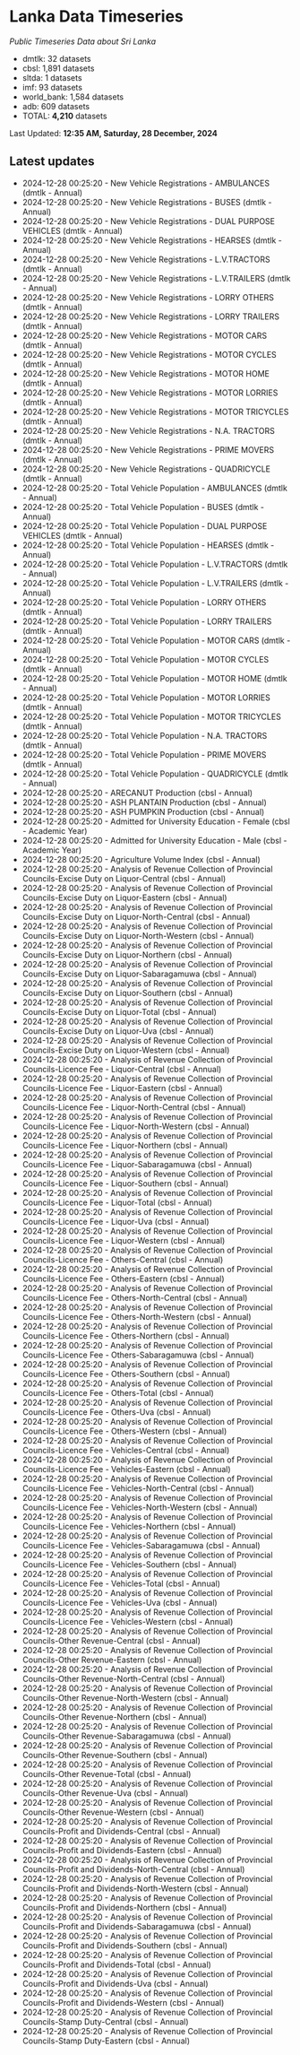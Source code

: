 # Lanka Data Timeseries
*Public Timeseries Data about Sri Lanka*

* dmtlk: 32 datasets
* cbsl: 1,891 datasets
* sltda: 1 datasets
* imf: 93 datasets
* world_bank: 1,584 datasets
* adb: 609 datasets
* TOTAL: **4,210** datasets

Last Updated: **12:35 AM, Saturday, 28 December, 2024**

## Latest updates

* 2024-12-28 00:25:20 - New Vehicle Registrations - AMBULANCES (dmtlk - Annual)
* 2024-12-28 00:25:20 - New Vehicle Registrations - BUSES (dmtlk - Annual)
* 2024-12-28 00:25:20 - New Vehicle Registrations - DUAL PURPOSE VEHICLES (dmtlk - Annual)
* 2024-12-28 00:25:20 - New Vehicle Registrations - HEARSES (dmtlk - Annual)
* 2024-12-28 00:25:20 - New Vehicle Registrations - L.V.TRACTORS (dmtlk - Annual)
* 2024-12-28 00:25:20 - New Vehicle Registrations - L.V.TRAILERS (dmtlk - Annual)
* 2024-12-28 00:25:20 - New Vehicle Registrations - LORRY OTHERS (dmtlk - Annual)
* 2024-12-28 00:25:20 - New Vehicle Registrations - LORRY TRAILERS (dmtlk - Annual)
* 2024-12-28 00:25:20 - New Vehicle Registrations - MOTOR CARS (dmtlk - Annual)
* 2024-12-28 00:25:20 - New Vehicle Registrations - MOTOR CYCLES (dmtlk - Annual)
* 2024-12-28 00:25:20 - New Vehicle Registrations - MOTOR HOME (dmtlk - Annual)
* 2024-12-28 00:25:20 - New Vehicle Registrations - MOTOR LORRIES (dmtlk - Annual)
* 2024-12-28 00:25:20 - New Vehicle Registrations - MOTOR TRICYCLES (dmtlk - Annual)
* 2024-12-28 00:25:20 - New Vehicle Registrations - N.A. TRACTORS (dmtlk - Annual)
* 2024-12-28 00:25:20 - New Vehicle Registrations - PRIME MOVERS (dmtlk - Annual)
* 2024-12-28 00:25:20 - New Vehicle Registrations - QUADRICYCLE (dmtlk - Annual)
* 2024-12-28 00:25:20 - Total Vehicle Population - AMBULANCES (dmtlk - Annual)
* 2024-12-28 00:25:20 - Total Vehicle Population - BUSES (dmtlk - Annual)
* 2024-12-28 00:25:20 - Total Vehicle Population - DUAL PURPOSE VEHICLES (dmtlk - Annual)
* 2024-12-28 00:25:20 - Total Vehicle Population - HEARSES (dmtlk - Annual)
* 2024-12-28 00:25:20 - Total Vehicle Population - L.V.TRACTORS (dmtlk - Annual)
* 2024-12-28 00:25:20 - Total Vehicle Population - L.V.TRAILERS (dmtlk - Annual)
* 2024-12-28 00:25:20 - Total Vehicle Population - LORRY OTHERS (dmtlk - Annual)
* 2024-12-28 00:25:20 - Total Vehicle Population - LORRY TRAILERS (dmtlk - Annual)
* 2024-12-28 00:25:20 - Total Vehicle Population - MOTOR CARS (dmtlk - Annual)
* 2024-12-28 00:25:20 - Total Vehicle Population - MOTOR CYCLES (dmtlk - Annual)
* 2024-12-28 00:25:20 - Total Vehicle Population - MOTOR HOME (dmtlk - Annual)
* 2024-12-28 00:25:20 - Total Vehicle Population - MOTOR LORRIES (dmtlk - Annual)
* 2024-12-28 00:25:20 - Total Vehicle Population - MOTOR TRICYCLES (dmtlk - Annual)
* 2024-12-28 00:25:20 - Total Vehicle Population - N.A. TRACTORS (dmtlk - Annual)
* 2024-12-28 00:25:20 - Total Vehicle Population - PRIME MOVERS (dmtlk - Annual)
* 2024-12-28 00:25:20 - Total Vehicle Population - QUADRICYCLE (dmtlk - Annual)
* 2024-12-28 00:25:20 - ARECANUT Production (cbsl - Annual)
* 2024-12-28 00:25:20 - ASH PLANTAIN Production (cbsl - Annual)
* 2024-12-28 00:25:20 - ASH PUMPKIN Production (cbsl - Annual)
* 2024-12-28 00:25:20 - Admitted for University Education - Female (cbsl - Academic Year)
* 2024-12-28 00:25:20 - Admitted for University Education - Male (cbsl - Academic Year)
* 2024-12-28 00:25:20 - Agriculture Volume Index (cbsl - Annual)
* 2024-12-28 00:25:20 - Analysis of Revenue Collection of Provincial Councils-Excise Duty on Liquor-Central (cbsl - Annual)
* 2024-12-28 00:25:20 - Analysis of Revenue Collection of Provincial Councils-Excise Duty on Liquor-Eastern (cbsl - Annual)
* 2024-12-28 00:25:20 - Analysis of Revenue Collection of Provincial Councils-Excise Duty on Liquor-North-Central (cbsl - Annual)
* 2024-12-28 00:25:20 - Analysis of Revenue Collection of Provincial Councils-Excise Duty on Liquor-North-Western (cbsl - Annual)
* 2024-12-28 00:25:20 - Analysis of Revenue Collection of Provincial Councils-Excise Duty on Liquor-Northern (cbsl - Annual)
* 2024-12-28 00:25:20 - Analysis of Revenue Collection of Provincial Councils-Excise Duty on Liquor-Sabaragamuwa (cbsl - Annual)
* 2024-12-28 00:25:20 - Analysis of Revenue Collection of Provincial Councils-Excise Duty on Liquor-Southern (cbsl - Annual)
* 2024-12-28 00:25:20 - Analysis of Revenue Collection of Provincial Councils-Excise Duty on Liquor-Total (cbsl - Annual)
* 2024-12-28 00:25:20 - Analysis of Revenue Collection of Provincial Councils-Excise Duty on Liquor-Uva (cbsl - Annual)
* 2024-12-28 00:25:20 - Analysis of Revenue Collection of Provincial Councils-Excise Duty on Liquor-Western (cbsl - Annual)
* 2024-12-28 00:25:20 - Analysis of Revenue Collection of Provincial Councils-Licence Fee - Liquor-Central (cbsl - Annual)
* 2024-12-28 00:25:20 - Analysis of Revenue Collection of Provincial Councils-Licence Fee - Liquor-Eastern (cbsl - Annual)
* 2024-12-28 00:25:20 - Analysis of Revenue Collection of Provincial Councils-Licence Fee - Liquor-North-Central (cbsl - Annual)
* 2024-12-28 00:25:20 - Analysis of Revenue Collection of Provincial Councils-Licence Fee - Liquor-North-Western (cbsl - Annual)
* 2024-12-28 00:25:20 - Analysis of Revenue Collection of Provincial Councils-Licence Fee - Liquor-Northern (cbsl - Annual)
* 2024-12-28 00:25:20 - Analysis of Revenue Collection of Provincial Councils-Licence Fee - Liquor-Sabaragamuwa (cbsl - Annual)
* 2024-12-28 00:25:20 - Analysis of Revenue Collection of Provincial Councils-Licence Fee - Liquor-Southern (cbsl - Annual)
* 2024-12-28 00:25:20 - Analysis of Revenue Collection of Provincial Councils-Licence Fee - Liquor-Total (cbsl - Annual)
* 2024-12-28 00:25:20 - Analysis of Revenue Collection of Provincial Councils-Licence Fee - Liquor-Uva (cbsl - Annual)
* 2024-12-28 00:25:20 - Analysis of Revenue Collection of Provincial Councils-Licence Fee - Liquor-Western (cbsl - Annual)
* 2024-12-28 00:25:20 - Analysis of Revenue Collection of Provincial Councils-Licence Fee - Others-Central (cbsl - Annual)
* 2024-12-28 00:25:20 - Analysis of Revenue Collection of Provincial Councils-Licence Fee - Others-Eastern (cbsl - Annual)
* 2024-12-28 00:25:20 - Analysis of Revenue Collection of Provincial Councils-Licence Fee - Others-North-Central (cbsl - Annual)
* 2024-12-28 00:25:20 - Analysis of Revenue Collection of Provincial Councils-Licence Fee - Others-North-Western (cbsl - Annual)
* 2024-12-28 00:25:20 - Analysis of Revenue Collection of Provincial Councils-Licence Fee - Others-Northern (cbsl - Annual)
* 2024-12-28 00:25:20 - Analysis of Revenue Collection of Provincial Councils-Licence Fee - Others-Sabaragamuwa (cbsl - Annual)
* 2024-12-28 00:25:20 - Analysis of Revenue Collection of Provincial Councils-Licence Fee - Others-Southern (cbsl - Annual)
* 2024-12-28 00:25:20 - Analysis of Revenue Collection of Provincial Councils-Licence Fee - Others-Total (cbsl - Annual)
* 2024-12-28 00:25:20 - Analysis of Revenue Collection of Provincial Councils-Licence Fee - Others-Uva (cbsl - Annual)
* 2024-12-28 00:25:20 - Analysis of Revenue Collection of Provincial Councils-Licence Fee - Others-Western (cbsl - Annual)
* 2024-12-28 00:25:20 - Analysis of Revenue Collection of Provincial Councils-Licence Fee - Vehicles-Central (cbsl - Annual)
* 2024-12-28 00:25:20 - Analysis of Revenue Collection of Provincial Councils-Licence Fee - Vehicles-Eastern (cbsl - Annual)
* 2024-12-28 00:25:20 - Analysis of Revenue Collection of Provincial Councils-Licence Fee - Vehicles-North-Central (cbsl - Annual)
* 2024-12-28 00:25:20 - Analysis of Revenue Collection of Provincial Councils-Licence Fee - Vehicles-North-Western (cbsl - Annual)
* 2024-12-28 00:25:20 - Analysis of Revenue Collection of Provincial Councils-Licence Fee - Vehicles-Northern (cbsl - Annual)
* 2024-12-28 00:25:20 - Analysis of Revenue Collection of Provincial Councils-Licence Fee - Vehicles-Sabaragamuwa (cbsl - Annual)
* 2024-12-28 00:25:20 - Analysis of Revenue Collection of Provincial Councils-Licence Fee - Vehicles-Southern (cbsl - Annual)
* 2024-12-28 00:25:20 - Analysis of Revenue Collection of Provincial Councils-Licence Fee - Vehicles-Total (cbsl - Annual)
* 2024-12-28 00:25:20 - Analysis of Revenue Collection of Provincial Councils-Licence Fee - Vehicles-Uva (cbsl - Annual)
* 2024-12-28 00:25:20 - Analysis of Revenue Collection of Provincial Councils-Licence Fee - Vehicles-Western (cbsl - Annual)
* 2024-12-28 00:25:20 - Analysis of Revenue Collection of Provincial Councils-Other Revenue-Central (cbsl - Annual)
* 2024-12-28 00:25:20 - Analysis of Revenue Collection of Provincial Councils-Other Revenue-Eastern (cbsl - Annual)
* 2024-12-28 00:25:20 - Analysis of Revenue Collection of Provincial Councils-Other Revenue-North-Central (cbsl - Annual)
* 2024-12-28 00:25:20 - Analysis of Revenue Collection of Provincial Councils-Other Revenue-North-Western (cbsl - Annual)
* 2024-12-28 00:25:20 - Analysis of Revenue Collection of Provincial Councils-Other Revenue-Northern (cbsl - Annual)
* 2024-12-28 00:25:20 - Analysis of Revenue Collection of Provincial Councils-Other Revenue-Sabaragamuwa (cbsl - Annual)
* 2024-12-28 00:25:20 - Analysis of Revenue Collection of Provincial Councils-Other Revenue-Southern (cbsl - Annual)
* 2024-12-28 00:25:20 - Analysis of Revenue Collection of Provincial Councils-Other Revenue-Total (cbsl - Annual)
* 2024-12-28 00:25:20 - Analysis of Revenue Collection of Provincial Councils-Other Revenue-Uva (cbsl - Annual)
* 2024-12-28 00:25:20 - Analysis of Revenue Collection of Provincial Councils-Other Revenue-Western (cbsl - Annual)
* 2024-12-28 00:25:20 - Analysis of Revenue Collection of Provincial Councils-Profit and Dividends-Central (cbsl - Annual)
* 2024-12-28 00:25:20 - Analysis of Revenue Collection of Provincial Councils-Profit and Dividends-Eastern (cbsl - Annual)
* 2024-12-28 00:25:20 - Analysis of Revenue Collection of Provincial Councils-Profit and Dividends-North-Central (cbsl - Annual)
* 2024-12-28 00:25:20 - Analysis of Revenue Collection of Provincial Councils-Profit and Dividends-North-Western (cbsl - Annual)
* 2024-12-28 00:25:20 - Analysis of Revenue Collection of Provincial Councils-Profit and Dividends-Northern (cbsl - Annual)
* 2024-12-28 00:25:20 - Analysis of Revenue Collection of Provincial Councils-Profit and Dividends-Sabaragamuwa (cbsl - Annual)
* 2024-12-28 00:25:20 - Analysis of Revenue Collection of Provincial Councils-Profit and Dividends-Southern (cbsl - Annual)
* 2024-12-28 00:25:20 - Analysis of Revenue Collection of Provincial Councils-Profit and Dividends-Total (cbsl - Annual)
* 2024-12-28 00:25:20 - Analysis of Revenue Collection of Provincial Councils-Profit and Dividends-Uva (cbsl - Annual)
* 2024-12-28 00:25:20 - Analysis of Revenue Collection of Provincial Councils-Profit and Dividends-Western (cbsl - Annual)
* 2024-12-28 00:25:20 - Analysis of Revenue Collection of Provincial Councils-Stamp Duty-Central (cbsl - Annual)
* 2024-12-28 00:25:20 - Analysis of Revenue Collection of Provincial Councils-Stamp Duty-Eastern (cbsl - Annual)
